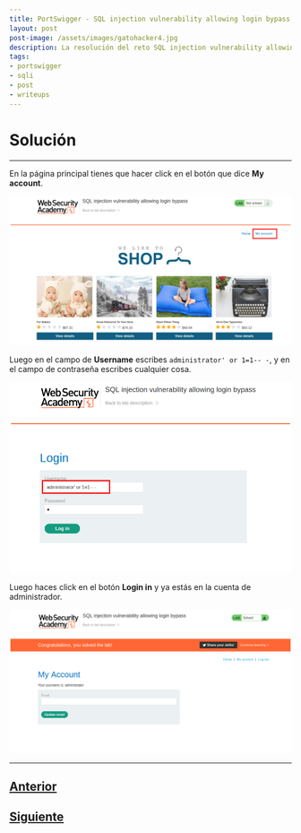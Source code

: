 ```yaml
---
title: PortSwigger - SQL injection vulnerability allowing login bypass.
layout: post
post-image: /assets/images/gatohacker4.jpg 
description: La resolución del reto SQL injection vulnerability allowing login bypass. 
tags:
- portswigger
- sqli
- post
- writeups
---
```

# Solución
---

En la página principal tienes que hacer click en el botón que dice **My account**.

![](/images/images-portswigger-sqli/lab2-1.png)

Luego en el campo de **Username** escribes `administrator' or 1=1-- -`, y en el campo de contraseña escribes cualquier cosa.

![](/images/images-portswigger-sqli/lab2-2.png)

Luego haces click en el botón **Login in** y ya estás en la cuenta de administrador.

![](/images/images-portswigger-sqli/lab2-3.png)


---

## [Anterior](/sql-injection-vulnerability-in-where-clause-allowing-retrieval-of-hidden-data)
## [Siguiente](/sql-injection-union-attack-determining-the-number-of-columns-returned-by-the-query)